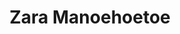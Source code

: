 ---
title: "Zara Manoehoetoe"
firstname: Zara
pronouns: "She/her"
job: "Youth Charity Worker, Human Rights Activist"
jobtype: consultant
dataname: zara
draft: true
---